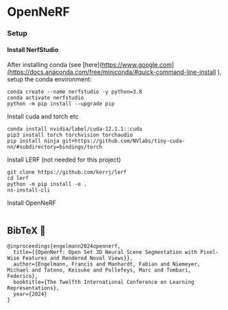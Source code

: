 # OpenNeRF


### Setup

#### Install NerfStudio

After installing conda (see
[here](https://www.google.com](https://docs.anaconda.com/free/miniconda/#quick-command-line-install
), setup the conda environment:

```
conda create --name nerfstudio -y python=3.8
conda activate nerfstudio
python -m pip install --upgrade pip
```
Install cuda and torch etc
```
conda install nvidia/label/cuda-12.1.1::cuda
pip3 install torch torchvision torchaudio
pip install ninja git+https://github.com/NVlabs/tiny-cuda-nn/#subdirectory=bindings/torch
```

Install LERF (not needed for this project)
```
git clone https://github.com/kerrj/lerf
cd lerf
python -m pip install -e .
ns-install-cli
```

Install OpenNeRF
```
```


## BibTeX :pray:
```
@inproceedings{engelmann2024opennerf,
  title={{OpenNerf: Open Set 3D Neural Scene Segmentation with Pixel-Wise Features and Rendered Novel Views}},
  author={Engelmann, Francis and Manhardt, Fabian and Niemeyer, Michael and Tateno, Keisuke and Pollefeys, Marc and Tombari, Federico},
  booktitle={The Twelfth International Conference on Learning Representations},
  year={2024}
}
```
